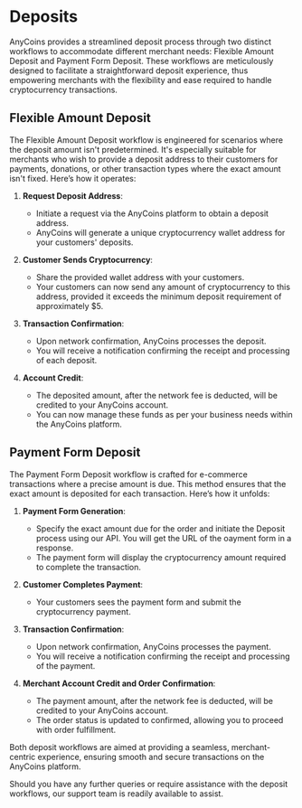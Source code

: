 # Deposits

AnyCoins provides a streamlined deposit process through two distinct workflows to accommodate different merchant needs: Flexible Amount Deposit and Payment Form Deposit. These workflows are meticulously designed to facilitate a straightforward deposit experience, thus empowering merchants with the flexibility and ease required to handle cryptocurrency transactions.

## Flexible Amount Deposit

The Flexible Amount Deposit workflow is engineered for scenarios where the deposit amount isn't predetermined. It's especially suitable for merchants who wish to provide a deposit address to their customers for payments, donations, or other transaction types where the exact amount isn't fixed. Here’s how it operates:

1. **Request Deposit Address**:

   - Initiate a request via the AnyCoins platform to obtain a deposit address.
   - AnyCoins will generate a unique cryptocurrency wallet address for your customers' deposits.

2. **Customer Sends Cryptocurrency**:

   - Share the provided wallet address with your customers.
   - Your customers can now send any amount of cryptocurrency to this address, provided it exceeds the minimum deposit requirement of approximately $5.

3. **Transaction Confirmation**:

   - Upon network confirmation, AnyCoins processes the deposit.
   - You will receive a notification confirming the receipt and processing of each deposit.

4. **Account Credit**:
   - The deposited amount, after the network fee is deducted, will be credited to your AnyCoins account.
   - You can now manage these funds as per your business needs within the AnyCoins platform.

## Payment Form Deposit

The Payment Form Deposit workflow is crafted for e-commerce transactions where a precise amount is due. This method ensures that the exact amount is deposited for each transaction. Here’s how it unfolds:

1. **Payment Form Generation**:

   - Specify the exact amount due for the order and initiate the Deposit process using our API. You will get the URL of the oayment form in a response.
   - The payment form will display the cryptocurrency amount required to complete the transaction.

2. **Customer Completes Payment**:

   - Your customers sees the payment form and submit the cryptocurrency payment.

3. **Transaction Confirmation**:

   - Upon network confirmation, AnyCoins processes the payment.
   - You will receive a notification confirming the receipt and processing of the payment.

4. **Merchant Account Credit and Order Confirmation**:
   - The payment amount, after the network fee is deducted, will be credited to your AnyCoins account.
   - The order status is updated to confirmed, allowing you to proceed with order fulfillment.

Both deposit workflows are aimed at providing a seamless, merchant-centric experience, ensuring smooth and secure transactions on the AnyCoins platform.

Should you have any further queries or require assistance with the deposit workflows, our support team is readily available to assist.
